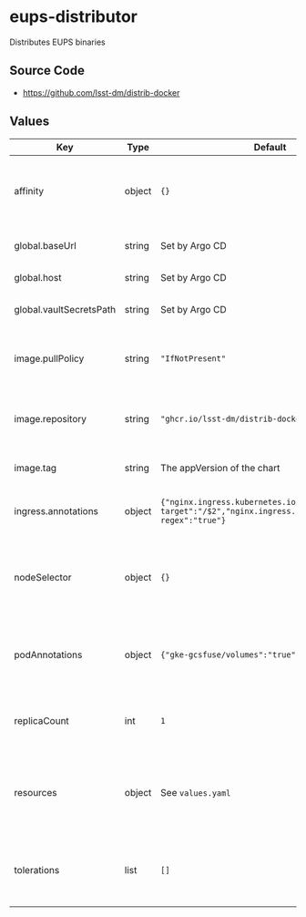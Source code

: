# eups-distributor

Distributes EUPS binaries

## Source Code

* <https://github.com/lsst-dm/distrib-docker>

## Values

| Key | Type | Default | Description |
|-----|------|---------|-------------|
| affinity | object | `{}` | Affinity rules for the eups-distributor deployment pod |
| global.baseUrl | string | Set by Argo CD | Base URL for the environment |
| global.host | string | Set by Argo CD | Host name for ingress |
| global.vaultSecretsPath | string | Set by Argo CD | Base path for Vault secrets |
| image.pullPolicy | string | `"IfNotPresent"` | Pull policy for the eups-distributor image |
| image.repository | string | `"ghcr.io/lsst-dm/distrib-docker"` | Image to use in the eups-distributor deployment |
| image.tag | string | The appVersion of the chart | Tag of image to use |
| ingress.annotations | object | `{"nginx.ingress.kubernetes.io/rewrite-target":"/$2","nginx.ingress.kubernetes.io/use-regex":"true"}` | Additional annotations for the ingress rule |
| nodeSelector | object | `{}` | Node selection rules for the eups-distributor deployment pod |
| podAnnotations | object | `{"gke-gcsfuse/volumes":"true"}` | Annotations for the eups-distributor deployment pod |
| replicaCount | int | `1` | Number of web deployment pods to start |
| resources | object | See `values.yaml` | Resource limits and requests for the eups-distributor deployment pod |
| tolerations | list | `[]` | Tolerations for the eups-distributor deployment pod |
